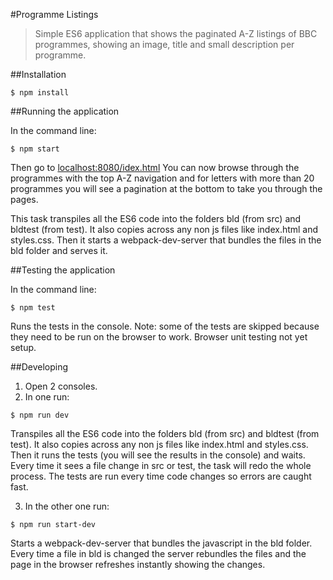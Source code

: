 #Programme Listings

> Simple ES6 application that shows the paginated A-Z listings of BBC programmes, showing an image, title and small description per programme.

##Installation

```shell
$ npm install
```

##Running the application

In the command line:
```shell
$ npm start
```

Then go to [localhost:8080/idex.html](https://localhost:8080/index.html)
You can now browse through the programmes with the top A-Z navigation and for letters with more than 20 programmes you will see a pagination at the bottom to take you through the pages.

This task transpiles all the ES6 code into the folders bld (from src) and bldtest (from test). It also copies across any non js files like index.html and styles.css.
Then it starts a webpack-dev-server that bundles the files in the bld folder and serves it.


##Testing the application

In the command line:
```shell
$ npm test
```

Runs the tests in the console.
Note: some of the tests are skipped because they need to be run on the browser to work. Browser unit testing not yet setup.

##Developing

1. Open 2 consoles.
2. In one run:
```shell
$ npm run dev
```
Transpiles all the ES6 code into the folders bld (from src) and bldtest (from test). It also copies across any non js files like index.html and styles.css.
Then it runs the tests (you will see the results in the console) and waits.
Every time it sees a file change in src or test, the task will redo the whole process. The tests are run every time code changes so errors are caught fast.

3. In the other one run:
```shell
$ npm run start-dev
```
Starts a webpack-dev-server that bundles the javascript in the bld folder.
Every time a file in bld is changed the server rebundles the files and the page in the browser refreshes instantly showing the changes.
